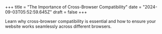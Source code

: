 +++
title = "The Importance of Cross-Browser Compatibility"
date = "2024-09-03T05:52:59.645Z"
draft = false
+++

  Learn why cross-browser compatibility is essential and how to ensure your website works seamlessly across different browsers.
        